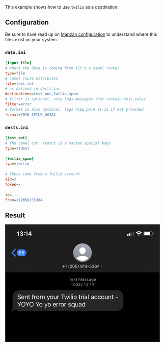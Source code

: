 This example shows how to use `twilio` as a destination.

## Configuration

Be sure to have read up on [Manzan configuration](/config/index.md) to understand where this files exist on your system.

### `data.ini`

```ini
[input_file]
# where the data is coming from (it's a camel route)
type=file
# camel route attributes
file=test.txt
# as defined in dests.ini
destinations=test_out,twilio_spam
# filter is optional. only logs messages that contain this value
filter=error
# format is also optional. logs FILE_DATA as-is if not provided
format=YOYO $FILE_DATA$
```

### `dests.ini`

```ini
[test_out]
# the camel out. stdout is a manzan special baby
type=stdout

[twilio_spam]
type=twilio

# These come from a Twilio account
sid=x
token=x

to=...
from=+12058135364
```

##  Result

![](./images/twilio.png)